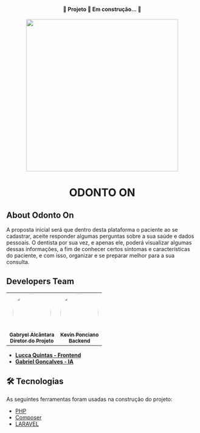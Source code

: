 <h4 align="center">
 🚧  Projeto 🚀 Em construção...  🚧
</h4>

<p align="center"><a href="https://github.com/Garchy/Site-InovaWeek" target="_blank"><img src="https://uvv.br/wp-content/themes/uvvBr/templates/assets//img/logouvv.svg" width="400"></a></p>

<h1 align="center">ODONTO ON</h1>

## About Odonto On

A proposta inicial será que dentro desta plataforma o paciente ao se cadastrar, aceite responder algumas perguntas sobre a sua saúde e dados pessoais. O dentista por sua vez, e apenas ele, poderá visualizar algumas dessas informações, a fim de conhecer certos sintomas e características do paciente, e com isso, organizar e se preparar melhor para a sua consulta.

## Developers Team

<table>
  <tr>
    <td align="center"><a href="https://github.com/Garchy"><img style="border-radius:50%;" src="https://pps.whatsapp.net/v/t61.24694-24/215944670_125111486562234_8374280455993374716_n.jpg?ccb=11-4&oh=1f0451780e43815cf40e8ee2ec922fb0&oe=62859900" width="100px;" alt=""/><br /><sub><b>Gabryel Alcântara<br/>Diretor do Projeto</b></sub></a><br /></td>
    <td align="center"><a href="https://github.com/Kevin-Ponciano"><img style="border-radius: 50%;" src="![image](https://user-images.githubusercontent.com/69651491/168199654-b1860d69-20d8-45fc-a396-23d4f654eeb5.png)" width="100px;" alt=""/><br /><sub><b>Kevin Ponciano<br/>Backend</b></sub></a><br/></td>

  </tr>
</table>

- **[Lucca Quintas - Frontend]()**
- **[Gabriel Gonçalves - IA]()**

## 🛠 Tecnologias

As seguintes ferramentas foram usadas na construção do projeto:

- [PHP](https://www.php.net)
- [Composer](https://getcomposer.org)
- [LARAVEL](https://laravel.com)
